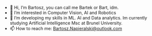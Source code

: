 - 👋 Hi, I’m Bartosz, you can call me Bartek or Bart, idm.
- 👀 I’m interested in Computer Vision, AI and Robotics
- 🌱 I’m developing my skills in ML. AI and Data analytics.
Im currently studying Artificial Intelligence Msc at Brunel University.
- 📫 How to reach me:
  Bartosz.Napieralski@outlook.com
  
<!---
Bart3Kn/Bart3Kn is a ✨ special ✨ repository because its `README.md` (this file) appears on your GitHub profile.
You can click the Preview link to take a look at your changes.
--->
